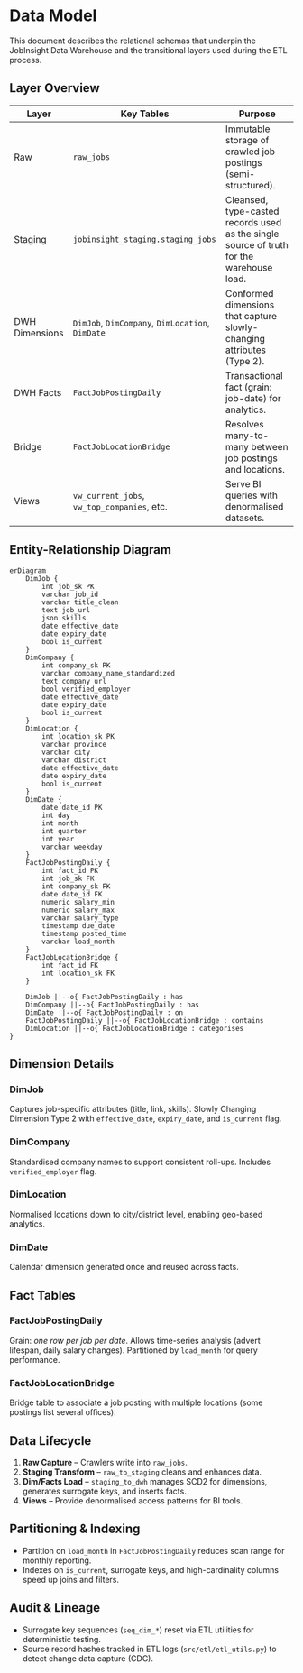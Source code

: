 # Data Model

This document describes the relational schemas that underpin the JobInsight Data Warehouse and the transitional layers used during the ETL process.

## Layer Overview

| Layer | Key Tables | Purpose |
|-------|------------|---------|
| Raw | `raw_jobs` | Immutable storage of crawled job postings (semi-structured). |
| Staging | `jobinsight_staging.staging_jobs` | Cleansed, type-casted records used as the single source of truth for the warehouse load. |
| DWH Dimensions | `DimJob`, `DimCompany`, `DimLocation`, `DimDate` | Conformed dimensions that capture slowly-changing attributes (Type 2). |
| DWH Facts | `FactJobPostingDaily` | Transactional fact (grain: job-date) for analytics. |
| Bridge | `FactJobLocationBridge` | Resolves many-to-many between job postings and locations. |
| Views | `vw_current_jobs`, `vw_top_companies`, etc. | Serve BI queries with denormalised datasets. |

## Entity-Relationship Diagram

```mermaid
erDiagram
    DimJob {
        int job_sk PK
        varchar job_id
        varchar title_clean
        text job_url
        json skills
        date effective_date
        date expiry_date
        bool is_current
    }
    DimCompany {
        int company_sk PK
        varchar company_name_standardized
        text company_url
        bool verified_employer
        date effective_date
        date expiry_date
        bool is_current
    }
    DimLocation {
        int location_sk PK
        varchar province
        varchar city
        varchar district
        date effective_date
        date expiry_date
        bool is_current
    }
    DimDate {
        date date_id PK
        int day
        int month
        int quarter
        int year
        varchar weekday
    }
    FactJobPostingDaily {
        int fact_id PK
        int job_sk FK
        int company_sk FK
        date date_id FK
        numeric salary_min
        numeric salary_max
        varchar salary_type
        timestamp due_date
        timestamp posted_time
        varchar load_month
    }
    FactJobLocationBridge {
        int fact_id FK
        int location_sk FK
    }

    DimJob ||--o{ FactJobPostingDaily : has
    DimCompany ||--o{ FactJobPostingDaily : has
    DimDate ||--o{ FactJobPostingDaily : on
    FactJobPostingDaily ||--o{ FactJobLocationBridge : contains
    DimLocation ||--o{ FactJobLocationBridge : categorises
}
```

## Dimension Details

### DimJob
Captures job-specific attributes (title, link, skills). Slowly Changing Dimension Type 2 with `effective_date`, `expiry_date`, and `is_current` flag.

### DimCompany
Standardised company names to support consistent roll-ups. Includes `verified_employer` flag.

### DimLocation
Normalised locations down to city/district level, enabling geo-based analytics.

### DimDate
Calendar dimension generated once and reused across facts.

## Fact Tables

### FactJobPostingDaily
Grain: *one row per job per date*. Allows time-series analysis (advert lifespan, daily salary changes). Partitioned by `load_month` for query performance.

### FactJobLocationBridge
Bridge table to associate a job posting with multiple locations (some postings list several offices).

## Data Lifecycle
1. **Raw Capture** – Crawlers write into `raw_jobs`.
2. **Staging Transform** – `raw_to_staging` cleans and enhances data.
3. **Dim/Facts Load** – `staging_to_dwh` manages SCD2 for dimensions, generates surrogate keys, and inserts facts.
4. **Views** – Provide denormalised access patterns for BI tools.

## Partitioning & Indexing
- Partition on `load_month` in `FactJobPostingDaily` reduces scan range for monthly reporting.
- Indexes on `is_current`, surrogate keys, and high-cardinality columns speed up joins and filters.

## Audit & Lineage
- Surrogate key sequences (`seq_dim_*`) reset via ETL utilities for deterministic testing.
- Source record hashes tracked in ETL logs (`src/etl/etl_utils.py`) to detect change data capture (CDC).
